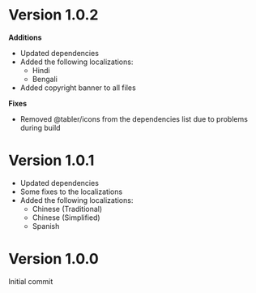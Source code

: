 # Version 1.0.2

**Additions**

-   Updated dependencies
-   Added the following localizations:
    -   Hindi
    -   Bengali
-   Added copyright banner to all files

**Fixes**

-   Removed @tabler/icons from the dependencies list due to problems during build

# Version 1.0.1

-   Updated dependencies
-   Some fixes to the localizations
-   Added the following localizations:
    -   Chinese (Traditional)
    -   Chinese (Simplified)
    -   Spanish

# Version 1.0.0

Initial commit
